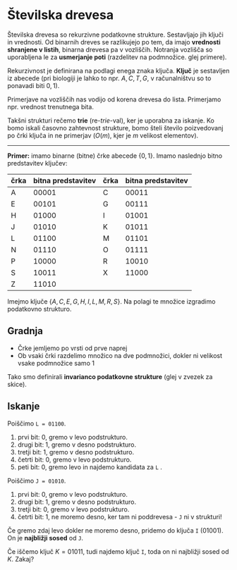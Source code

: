 # Številska drevesa

Številska drevesa so rekurzivne podatkovne strukture. Sestavljajo jih ključi
in vrednosti. Od binarnih dreves se razlikujejo po tem, da imajo **vrednosti
shranjene v listih**, binarna drevesa pa v vozliščih. Notranja vozlišča so
uporabljena le za **usmerjanje poti** (razdelitev na podmnožice. glej primere).

Rekurzivnost je definirana na podlagi enega znaka ključa. **Ključ** je sestavljen
iz abecede (pri biologiji je lahko to npr. $A,C,T,G$, v računalništvu so to
ponavadi biti $0,1$).

Primerjave na vozliščih nas vodijo od korena drevesa do lista. Primerjamo npr.
vrednost trenutnega bita.

Takšni strukturi rečemo **trie** (re-*trie*-val), ker je uporabna za iskanje.
Ko bomo iskali časovno zahtevnost strukture, bomo šteli število poizvedovanj
po črki ključa in ne primerjav ($O(m)$, kjer je $m$ velikost elementov).

---

**Primer:** imamo binarne (bitne) črke abecede $\{0,1\}$. Imamo naslednjo bitno
predstavitev ključev:

| črka | bitna predstavitev | črka | bitna predstavitev |
| -------------- | --------------- | ----------- | ---- |
| A | 00001 | C | 00011 |
| E | 00101 | G | 00111 |
| H | 01000 | I | 01001 |
| J | 01010 | K | 01011 |
| L | 01100 | M | 01101 |
| N | 01110 | O | 01111 |
| P | 10000 | R | 10010 |
| S | 10011 | X | 11000 |
| Z | 11010 |   |       |

Imejmo ključe $\{A,C,E,G,H,I,L,M,R,S\}$. Na polagi te množice izgradimo
podatkovno strukturo.

## Gradnja

- Črke jemljemo po vrsti od prve naprej
- Ob vsaki črki razdelimo množico na dve podmnožici, dokler ni velikost vsake
podmnožice samo 1

Tako smo definirali **invarianco podatkovne strukture** (glej v zvezek za skice).

## Iskanje

Poiščimo `L = 01100`.

1. prvi bit: 0, gremo v levo podstrukturo.
2. drugi bit: 1, gremo v desno podstrukturo.
3. tretji bit: 1, gremo v desno podstrukturo.
4. četrti bit: 0, gremo v levo podstrukturo.
5. peti bit: 0, gremo levo in najdemo 
kandidata za  `L` .

Poiščimo `J = 01010`.

1. prvi bit: 0, gremo v levo podstrukturo.
2. drugi bit: 1, gremo v desno podstrukturo.
3. tretji bit: 0, gremo v levo podstrukturo.
4. četrti bit: 1, ne moremo desno, ker tam ni poddrevesa - `J` ni v strukturi!

Če gremo zdaj levo dokler ne moremo desno, pridemo do ključa `I` (01001). On je
**najbližji sosed** od `J`.

Če iščemo ključ $K = 01011$, tudi najdemo ključ `I`, toda on ni najbližji sosed
od $K$. Zakaj?
